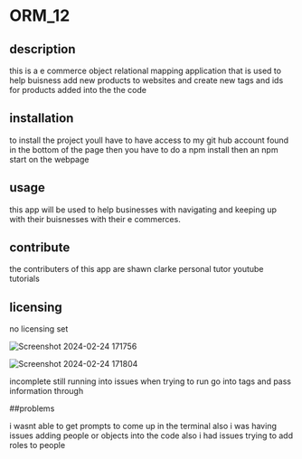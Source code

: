 # ORM_12

## description 
this is a e commerce object relational mapping application that is used to help buisness add new products to websites and create new tags and ids for products added into the the code 

## installation
to install the project youll have to have access to my git hub account found in the bottom of the page
then you have to do a npm install then an npm start on the webpage

## usage
this app will be used to help businesses with navigating and keeping up with their buisnesses with their e commerces.

## contribute 
the contributers of this app are 
shawn clarke
personal tutor
youtube tutorials

## licensing 
no licensing set

![Screenshot 2024-02-24 171756](https://github.com/Shawnclarke21/ORM_12/assets/139307719/20d68987-7d26-426e-946d-0f8fa754c54e)

![Screenshot 2024-02-24 171804](https://github.com/Shawnclarke21/ORM_12/assets/139307719/121b1eef-bc72-4508-a9ac-07389a68ddc4)

incomplete still running into issues when trying to run go into tags and pass information through

##problems 

i wasnt able to get prompts to come up in the terminal also i was having issues adding people or objects into the code also i had issues trying to add roles to people 
